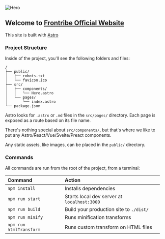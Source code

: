 ![Hero](https://user-images.githubusercontent.com/4959890/197190562-ecd1c07b-9879-46ee-b9a5-62f0dbdff836.jpg)



## Welcome to [Frontribe Official Website](https://frontribe.com)

This site is built with [Astro](https://astro.build)

### Project Structure

Inside of the project, you'll see the following folders and files:

```
/
├── public/
│   ├── robots.txt
│   └── favicon.ico
├── src/
│   ├── components/
│   │   └── Hero.astro
│   └── pages/
│       └── index.astro
└── package.json
```

Astro looks for `.astro` or `.md` files in the `src/pages/` directory. Each page is exposed as a route based on its file name.

There's nothing special about `src/components/`, but that's where we like to put any Astro/React/Vue/Svelte/Preact components.

Any static assets, like images, can be placed in the `public/` directory.

### Commands

All commands are run from the root of the project, from a terminal:

| Command                 | Action                                       |
|:------------------------|:-------------------------------------------- |
| `npm install`           | Installs dependencies                        |
| `npm run start`         | Starts local dev server at `localhost:3000`  |
| `npm run build`         | Build your production site to `./dist/`      |
| `npm run minify`        | Runs minification transforms                 |
| `npm run htmlTransform` | Runs custom transform on HTML files          |
